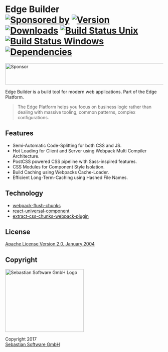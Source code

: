 # Edge Builder<br/>[![Sponsored by][sponsor-img]][sponsor] [![Version][npm-version-img]][npm] [![Downloads][npm-downloads-img]][npm] [![Build Status Unix][travis-img]][travis] [![Build Status Windows][appveyor-img]][appveyor] [![Dependencies][deps-img]][deps]

<a target='_blank' rel='nofollow' href='https://app.codesponsor.io/link/Nehv39FW5U4NHEn7axuGx4CE/sebastian-software/edge-builder'>  <img alt='Sponsor' width='888' height='68' src='https://app.codesponsor.io/embed/Nehv39FW5U4NHEn7axuGx4CE/sebastian-software/edge-builder.svg' /></a>

[sponsor-img]: https://img.shields.io/badge/Sponsored%20by-Sebastian%20Software-692446.svg
[sponsor]: https://www.sebastian-software.de
[deps]: https://david-dm.org/sebastian-software/edge-builder
[deps-img]: https://david-dm.org/sebastian-software/edge-builder.svg
[npm]: https://www.npmjs.com/package/edge-builder
[npm-downloads-img]: https://img.shields.io/npm/dm/edge-builder.svg
[npm-version-img]: https://img.shields.io/npm/v/edge-builder.svg
[travis-img]: https://img.shields.io/travis/sebastian-software/edge-builder/master.svg?branch=master&label=unix%20build
[appveyor-img]: https://img.shields.io/appveyor/ci/swernerx/edge-builder/master.svg?label=windows%20build
[travis]: https://travis-ci.org/sebastian-software/edge-builder
[appveyor]: https://ci.appveyor.com/project/swernerx/edge-builder/branch/master

Edge Builder is a build tool for modern web applications. Part of the Edge Platform.

> The Edge Platform helps you focus on business logic rather than dealing with massive tooling, common patterns, complex configurations.

## Features

- Semi-Automatic Code-Splitting for both CSS and JS.
- Hot Loading for Client and Server using Webpack Multi Compiler Architecture.
- PostCSS powered CSS pipeline with Sass-inspired features.
- CSS Modules for Component Style Isolation.
- Build Caching using Webpacks Cache-Loader.
- Efficient Long-Term-Caching using Hashed File Names.


## Technology

- [webpack-flush-chunks](https://github.com/faceyspacey/webpack-flush-chunks)
- [react-universal-component](https://github.com/faceyspacey/react-universal-component)
- [extract-css-chunks-webpack-plugin](https://github.com/faceyspacey/extract-css-chunks-webpack-plugin)



## License

[Apache License Version 2.0, January 2004](license)

## Copyright

<img src="https://raw.githubusercontent.com/sebastian-software/readable-code/master/assets/sebastiansoftware.png" alt="Sebastian Software GmbH Logo" width="250" height="200"/>

Copyright 2017<br/>[Sebastian Software GmbH](http://www.sebastian-software.de)
